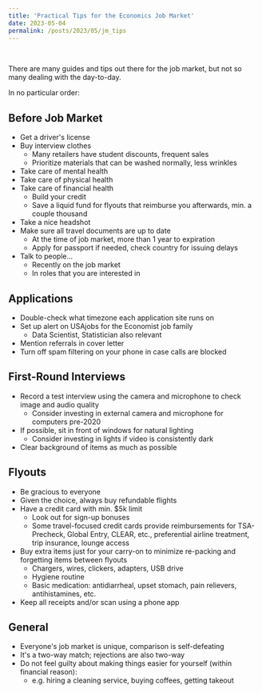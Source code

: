 ```yaml
---
title: 'Practical Tips for the Economics Job Market'
date: 2023-05-04
permalink: /posts/2023/05/jm_tips
---
```


&nbsp; 

There are many guides and tips out there for the job market, but not so many dealing with the day-to-day. 

In no particular order:

## Before Job Market 
- Get a driver's license
- Buy interview clothes
  - Many retailers have student discounts, frequent sales 
  - Prioritize materials that can be washed normally, less wrinkles
- Take care of mental health 
- Take care of physical health
- Take care of financial health
  - Build your credit 
  - Save a liquid fund for flyouts that reimburse you afterwards, min. a couple thousand
- Take a nice headshot 
- Make sure all travel documents are up to date 
  - At the time of job market, more than 1 year to expiration
  - Apply for passport if needed, check country for issuing delays 
- Talk to people...
  - Recently on the job market
  - In roles that you are interested in

## Applications
- Double-check what timezone each application site runs on
- Set up alert on USAjobs for the Economist job family
  - Data Scientist, Statistician also relevant
- Mention referrals in cover letter 
- Turn off spam filtering on your phone in case calls are blocked

## First-Round Interviews
- Record a test interview using the camera and microphone to check image and audio quality
  - Consider investing in external camera and microphone for computers pre-2020 
- If possible, sit in front of windows for natural lighting
  - Consider investing in lights if video is consistently dark 
- Clear background of items as much as possible

## Flyouts 
- Be gracious to everyone
- Given the choice, always buy refundable flights
- Have a credit card with min. $5k limit
  - Look out for sign-up bonuses
  - Some travel-focused credit cards provide reimbursements for TSA-Precheck, Global Entry, CLEAR, etc., preferential airline treatment, trip insurance, lounge access 
- Buy extra items just for your carry-on to minimize re-packing and forgetting items between flyouts
  - Chargers, wires, clickers, adapters, USB drive
  - Hygiene routine 
  - Basic medication: antidiarrheal, upset stomach, pain relievers, antihistamines, etc.
- Keep all receipts and/or scan using a phone app

## General 
- Everyone's job market is unique, comparison is self-defeating 
- It's a two-way match; rejections are also two-way
- Do not feel guilty about making things easier for yourself (within financial reason):  
  - e.g. hiring a cleaning service, buying coffees, getting takeout
